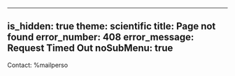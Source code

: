 -----
is_hidden: true
theme: scientific
title: Page not found
error_number: 408
error_message: Request Timed Out
noSubMenu: true
-----
Contact: %mailperso
